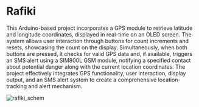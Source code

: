# Rafiki


This Arduino-based project incorporates a GPS module to retrieve latitude and longitude coordinates, displayed in real-time on an OLED screen. The system allows user interaction through buttons for count increments and resets, showcasing the count on the display. Simultaneously, when both buttons are pressed, it checks for valid GPS data and, if available, triggers an SMS alert using a SIM800L GSM module, notifying a specified contact about potential danger along with the current location coordinates. The project effectively integrates GPS functionality, user interaction, display output, and an SMS alert system to create a comprehensive location-tracking and alert mechanism.

![rafiki_schem](https://github.com/s-a-usman/Rafiki/assets/67445603/911257a1-5984-4480-bd90-08550922d632)
